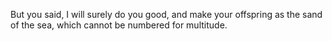 But you said, I will surely do you good, and make your offspring as the sand of the sea, which cannot be numbered for multitude.
